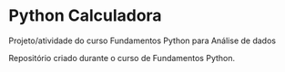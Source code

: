 # Python Calculadora
 Projeto/atividade do curso Fundamentos Python para Análise de dados

 Repositório criado durante o curso de Fundamentos Python.
